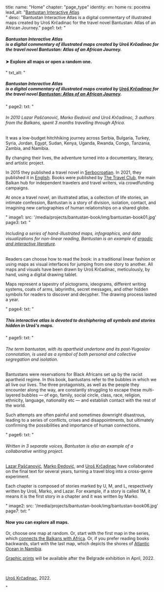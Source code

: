 title: 
    name: "Home"
    chapter: "page_type"
identity:
    en: home
    rs: pocetna
lead_alt: "<a href='/bantustan-interactive-atlas/home'>Bantustan Interactive Atlas</a><br>"
desc: "Bantustan Interactive Atlas is a digital commentary of illustrated maps created by Uroš Krčadinac for the travel novel Bantustan: Atlas of an African Journey."
page1:
    txt: "<h5><em>Bantustan Interactive Atlas</em> <br>is a digital commentary of illustrated maps created by Uroš Krčadinac for the travel novel Bantustan: Atlas of an African Journey.</h5>
<h4>➤ Explore <span class='all-maps-link'>all maps</span> or open a <span class='random-map-link'>random one</span>.</h4>"
    txt_alt: "<h5><em>Bantustan Interactive Atlas</em> <br>is a digital commentary of illustrated maps created by <a href='/work/about/' target='_blank'>Uroš Krčadinac</a> for the travel novel <a href='https://www.amazon.com/Bantustan-African-Journey-Lazar-Pascanovic/dp/B093B4M61M/' target='_blank'>Bantustan: Atlas of an African Journey</a>.</h5>"
page2:
    txt: "<h6>In 2010 Lazar Pašćanović, Marko Đedović and Uroš Krčadinac, 3 authors from the Balkans, spent 3 months travelling through Africa.</h6>
<p>It was a low-budget hitchhiking journey across Serbia, Bulgaria, Turkey, Syria, Jordan, Egypt, Sudan, Kenya, Uganda, Rwanda, Congo, Tanzania, Zambia, and Namibia.</p>
<p>By changing their lives, the adventure turned into a documentary, literary, and artistic project.</p>
<p>In 2015 they published a travel novel in <a href='/rad/projekti/bantustan-book/' target='_blank'>Serbocroatian</a>. In 2021, they published it in <a href='https://www.bantustanbook.com/' target='_blank'>English</a>. Books were published by <a href='https://www.thetravelclub.org/about-the-club' target='_blank'>The Travel Club</a>, the main Balkan hub for independent travelers and travel writers, via crowdfunding campaigns.</p>
<p>At once a travel novel, an illustrated atlas, a collection of life stories, an intimate confession, Bantustan is a story of division, isolation, contact, and imagining new cartographies of human relationships on a shared globe.</p>"
image1:
    src: '/media/projects/bantustan-book/img/bantustan-book01.jpg'
page3:
    txt: "<h6>Including a series of hand-illustrated maps, infographics, and data visualizations for non-linear reading, Bantustan is an example of <a href='https://www.articleworld.org/index.php/Ergodic_literature' target='_blank'>ergodic and interactive literature</a>.</h6>
<p>Readers can choose how to read the book: in a traditional linear fashion or using maps as visual interfaces for jumping from one story to another. All maps and visuals have been drawn by Uroš Krčadinac, meticulously, by hand, using a digital drawing tablet.</p>
<p>Maps represent a tapestry of pictograms, ideograms, different writing systems, coats of arms, labyrinths, secret messages, and other hidden symbols for readers to discover and decypher. The drawing process lasted a year.</p>"
page4:
    txt: "<h5>This interactive atlas is devoted to deshiphering all symbols and stories hidden in Uroš's maps.</h5>"
page5:
    txt: "<h6>The term bantustan, with its apartheid undertone and its post-Yugoslav connotation, is used as a symbol of both personal and collective segregation and isolation.</h6>
<p>Bantustans were reservations for Black Africans set up by the racist apartheid regime. In this book, bantustans refer to the bubbles in which we all live our lives. The three protagonists, as well as the people they encounter along the way, are constantly struggling to escape these multi-layered bubbles — of ego, family, social circle, class, race, religion, ethnicity, language, nationality etc — and establish contact with the rest of the world.</p>
<p>Such attempts are often painful and sometimes downright disastrous, leading to a series of conflicts, crises and disappointments, but ultimately confirming the possibilities and importance of human connections.</p>"
page6:
    txt: "<h6>Written in 3 separate voices, Bantustan is also an example of a collaborative writing project.</h6>
<p><a href='https://www.amazon.com/Lazar-Pascanovic/e/B0933FH8RS/' target='_blank'>Lazar Pašćanović</a>, <a href='https://www.amazon.com/Marko-Djedovic/e/B0936V89ZF/' target='_blank'>Marko Đedović</a>, and <a href='/work/about/' target='_blank'>Uroš Krčadinac</a> have collaborated on the final text for several years, turning a travel blog into a cross-genre experiment.</p>
<p>Each chapter is composed of stories marked by U, M, and L, respectively written by Uroš, Marko, and Lazar. For example, if a story is called 1M, it means it is the first story in a chapter and it was written by Marko.</p>"
image2:
    src: '/media/projects/bantustan-book/img/bantustan-book06.jpg'
page7:
    txt: "<h4 class='last-h4'>Now you can explore <span class='all-maps-link'>all maps</span>.</h4>
<p>Or, choose <span class='random-map-link'>one map at random</span>. Or, start with the first map in the series, which <a href='/bantustan-interactive-atlas/map/balkan-africa'>connects the Balkans with Africa</a>. Or, if you prefer reading books backwards, start with the last map, which depicts the shores of <a href='/bantustan-interactive-atlas/map/namibia'>Atlantic Ocean in Namibia</a>.</p>
<p><a href='/bantustan-interactive-atlas/prints'>Graphic prints</a> will be available after the Belgrade exhibition in April, 2022.</p>
<p><br><br><a href='/work/about/'>Uroš Krčadinac</a>, 2022.</p>"